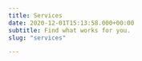 ```yaml
---
title: Services
date: 2020-12-01T15:13:58.000+00:00
subtitle: Find what works for you.
slug: "services"

---
```

